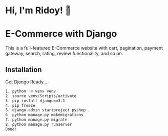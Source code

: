 
# Hi, I'm Ridoy! 👋


# E-Commerce with Django 

This is a full-featured E-Commerce website with cart, pagination, payment gateway, search, rating, review functionality, and so on.


## Installation

  Get Django Ready....

```bash
1. python -m venv venv
2. source venv/Scripts/activate
3. pip install django==3.1
4. pip freeze
5. django-admin startproject pyshop .     
6  python manage.py makemigrations
7. python manage.py migrate
8. python manage.py runserver
Done!

```
    